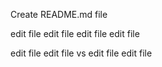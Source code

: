 Create README.md file 

edit file 
edit file 
edit file edit file 

edit file 
edit file 
vs
edit file 
edit file 
